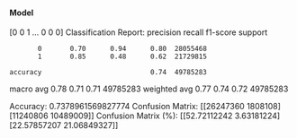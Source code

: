 #### Model
[0 0 1 ... 0 0 0]
Classification Report:
              precision    recall  f1-score   support

           0       0.70      0.94      0.80  28055468
           1       0.85      0.48      0.62  21729815

    accuracy                           0.74  49785283
   macro avg       0.78      0.71      0.71  49785283
weighted avg       0.77      0.74      0.72  49785283

Accuracy: 0.7378961569827774
Confusion Matrix:
[[26247360  1808108]
 [11240806 10489009]]
Confusion Matrix (%):
[[52.72112242  3.63181224]
 [22.57857207 21.06849327]]
